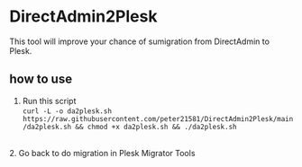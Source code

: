 # DirectAdmin2Plesk
This tool will improve your chance of sumigration from DirectAdmin to Plesk. 
## how to use
1. Run this script\
`curl -L -o da2plesk.sh https://raw.githubusercontent.com/peter21581/DirectAdmin2Plesk/main/da2plesk.sh && chmod +x da2plesk.sh && ./da2plesk.sh`
<br />
2. Go back to do migration in Plesk Migrator Tools
